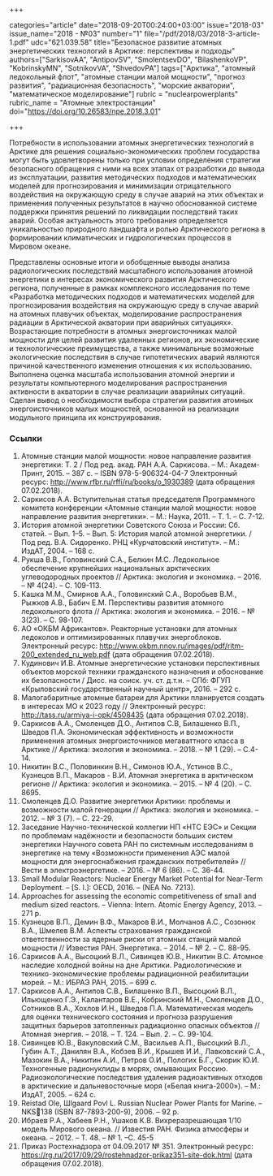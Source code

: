 +++

categories="article"
date="2018-09-20T00:24:00+03:00"
issue="2018-03"
issue_name="2018 - №03"
number="1"
file="/pdf/2018/03/2018-3-article-1.pdf"
udc="621.039.58"
title="Безопасное развитие атомных энергетических технологий в Арктике: перспективы и подходы"
authors=["SarkisovAA", "AntipovSV", "SmolentsevDO", "BilashenkoVP", "KobrinskyMN", "SotnikovVA", "ShvedovPA"]
tags=["Арктика", "атомный ледокольный флот", "атомные станции малой мощности", "прогноз развития", "радиационная безопасность", "морские акватории", "математическое моделирование"]
rubric = "nuclearpowerplants"
rubric_name = "Aтомные электростанции"
doi="https://doi.org/10.26583/npe.2018.3.01"

+++

Потребности в использовании атомных энергетических технологий в Арктике для решения социально-экономических проблем государства могут быть удовлетворены только при условии определения стратегии безопасного обращения с ними на всех этапах от разработки до вывода из эксплуатации, развития методических подходов и математических моделей для прогнозирования и минимизации отрицательного воздействия на окружающую среду в случае аварий на этих объектах и применения полученных результатов в научно обоснованной системе поддержки принятия решений по ликвидации последствий таких аварий. Особая актуальность этого требования определяется уникальностью природного ландшафта и ролью Арктического региона в формировании климатических и гидрологических процессов в Мировом океане.

Представлены основные итоги и обобщенные выводы анализа радиологических последствий масштабного использования атомной энергетики в интересах экономического развития Арктического региона, полученные в рамках комплексного исследования по теме «Разработка методических подходов и математических моделей для прогнозирования воздействия на окружающую среду в случае аварий на атомных плавучих объектах, моделирование распространения радиации в Арктической акватории при аварийных ситуациях». Возрастающие потребности в атомных энергоисточниках малой мощности для целей развития удаленных регионов, их экономические и технологические преимущества, а также минимальные возможные экологические последствия в случае гипотетических аварий являются причиной качественного изменения отношения к их использованию. Выполнена оценка масштаба использования атомной энергии и результаты компьютерного моделирования распространения активности в акватории в случае реализации аварийных ситуаций. Сделан вывод о необходимости выбора стратегии развития атомных энергоисточников малых мощностей, основанной на реализации модульного принципа их конструирования.

### Ссылки

1. Атомные станции малой мощности: новое направление развития энергетики: Т. 2 / Под ред. акад. РАН А.А. Саркисова. – М.: Академ-Принт, 2015. – 387 с. – ISBN 978-5-906324-04-7 Электронный ресурс: http://www.rfbr.ru/rffi/ru/books/o_1930389 (дата обращения 07.02.2018).
2. Саркисов А.А. Вступительная статья председателя Программного комитета конференции «Атомные станции малой мощности: новое направление развития энергетики». – М.: Наука, 2011. – Т. 1. – C. 7-12.
3. История атомной энергетики Советского Союза и России: Сб. статей. – Вып. 1–5. – Вып. 5: История малой атомной энергетики. / Под ред. В.А. Сидоренко. РНЦ «Курчатовский институт». – М.: ИздАТ, 2004. – 168 с.
4. Рукша В.В., Головинский С.А., Белкин М.С. Ледокольное обеспечение крупнейших национальных арктических углеводородных проектов // Арктика: экология и экономика. – 2016. – № 4(24). – С. 109-113.
5. Кашка М.М., Смирнов А.А., Головинский С.А., Воробьев В.М., Рыжков А.В., Бабич Е.М. Перспективы развития атомного ледокольного флота // Арктика: экология и экономика. – 2016. – № 3(23). – С. 98-107.
6. АО «ОКБМ Африкантов». Реакторные установки для атомных ледоколов и оптимизированных плавучих энергоблоков. Электронный ресурс: http://www.okbm.nnov.ru/images/pdf/ritm-200_extended_ru_web.pdf (дата обращения 07.02.2018).
7. Кудинович И.В. Атомные энергетические установки перспективных объектов морской техники гражданского назначения и обоснование их безопасности / Дисс. на соиск. уч. ст. д.т.н. – СПб: ФГУП «Крыловский государственный научный центр», 2016. – 292 c.
8. Малогабаритные атомные батареи для Арктики планируется создать в интересах МО к 2023 году // Электронный ресурс: http://tass.ru/armiya-i-opk/4508435 (дата обращения 07.02.2018).
9. Саркисов А.А., Смоленцев Д.О., Антипов С.В, Билашенко В.П., Шведов П.А. Экономическая эффективность и возможности применения атомных энергоисточников мегаваттного класса в Арктике // Арктика: экология и экономика. – 2018. – № 1 (29). – С.4-14.
10. Никитин В.С., Половинкин В.Н., Симонов Ю.А., Устинов В.С., Кузнецов В.П., Макаров - В.И. Атомная энергетика в арктическом регионе // Арктика: экология и экономика. – 2015. – № 4 (20). – С. 8695.
11. Смоленцев Д.О. Развитие энергетики Арктики: проблемы и возможности малой генерации // Арктика: экология и экономика. – 2012. – № 3 (7). – С. 22-29.
12. Заседание Научно-технической коллегии НП «НТС ЕЭС» и Секции по проблемам надёжности и безопасности больших систем энергетики Научного совета РАН по системным исследованиям в энергетике на тему «Возможности применения АЭС малой мощности для энергоснабжения гражданских потребителей» // Вести в электроэнергетике. – 2016. – № 6 (86). – C. 36-44.
13. Small Modular Reactors: Nuclear Energy Market Potential for Near-Term Deployment. – [S. l.]: OECD, 2016. – (NEA No. 7213).
14. Approaches for assessing the economic competitiveness of small and medium sized reactors. – Vienna: Intern. Atomic Energy Agency, 2013. – 271 p.
15. Кузнецов В.П., Демин В.Ф., Макаров В.И., Молчанов А.С., Созонюк В.А., Шмелев В.М. Аспекты страхования гражданской ответственности за ядерные риски от атомных станций малой мощности // Известия РАН. Энергетика. – 2014. – № 2. – C. 88-95.
16. Саркисов А.А., Высоцкий В.Л., Сивинцев Ю.В., Никитин В.С. Атомное наследие холодной войны на дне Арктики. Радиологические и технико-экономические проблемы радиационной реабилитации морей. – М.: ИБРАЭ РАН, 2015. – 699 с.
17. Саркисов А.А., Антипов С.В., Билашенко В.П., Высоцкий В.Л., Ильющенко Г.Э., Калантаров В.Е., Кобринский М.Н., Смоленцев Д.О., Сотников В.А., Хохлов И.Н., Шведов П.А. Математическая модель для оценки технического состояния и прогноза разрушения защитных барьеров затопленных радиационно опасных объектов // Атомная энергия. – 2018. – Т. 124. – Вып. 2. – С. 99-104.
18. Сивинцев Ю.В., Вакуловский С.М., Васильев А.П., Высоцкий В.Л., Губин А.Т., Данилян В.А., Кобзев В.И., Крышев И.И., Лавковский С.А., Мазокин В.А., Никитин А.И., Петров О.И., Пологих Б.Г., Скорик Ю.И. Техногенные радионуклиды в морях, омывающих Россию. Радиоэкологические последствия удаления радиоактивных отходов в арктические и дальневосточные моря («Белая книга-2000»). – М.: ИздАТ, 2005. – 624 с.
19. Reistad Ole, Шlgaard Povl L. Russian Nuclear Power Plants for Marine. – NKS138 (ISBN 87-7893-200-9), 2006. – 92 p.
20. Ибраев Р.А., Хабеев Р.Н., Ушаков К.В. Вихреразрешающая 1/10 модель Мирового океана. // Известия РАН. Физика атмосферы и океана. – 2012. – Т. 48. – № 1. –С. 45-5
21. Приказ Ростехнадзора от 04.09.2017 № 351. Электронный ресурс: https://rg.ru/2017/09/29/rostehnadzor-prikaz351-site-dok.html (дата обращения 07.02.2018).
